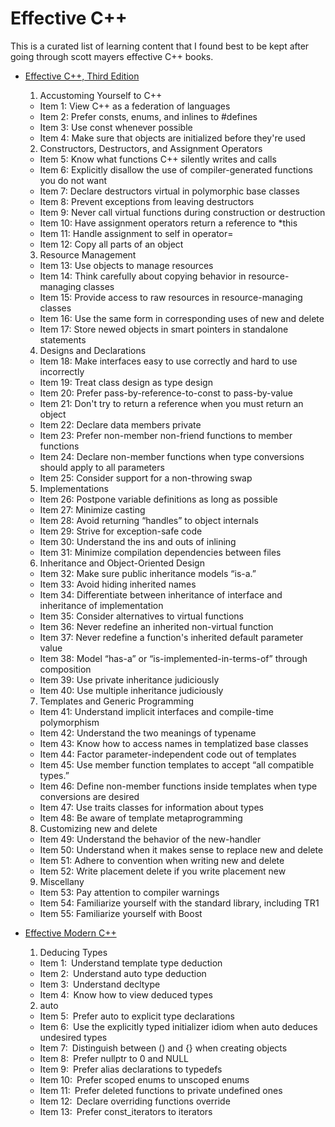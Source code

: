 # Effective C++

This is a curated list of learning content that I found best to be kept after going through scott mayers effective C++ books.
* [Effective C++, Third Edition](https://www.amazon.com/Effective-Specific-Improve-Programs-Designs/dp/0321334876) 

    1. Accustoming Yourself to C++
    * Item 1: View C++ as a federation of languages
    * Item 2: Prefer consts, enums, and inlines to #defines
    * Item 3: Use const whenever possible
    * Item 4: Make sure that objects are initialized before they're used
    2. Constructors, Destructors, and Assignment Operators
    * Item 5: Know what functions C++ silently writes and calls
    * Item 6: Explicitly disallow the use of compiler-generated functions you do not want
    * Item 7: Declare destructors virtual in polymorphic base classes
    * Item 8: Prevent exceptions from leaving destructors
    * Item 9: Never call virtual functions during construction or destruction
    * Item 10: Have assignment operators return a reference to *this
    * Item 11: Handle assignment to self in operator=
    * Item 12: Copy all parts of an object
    3. Resource Management
    * Item 13: Use objects to manage resources
    * Item 14: Think carefully about copying behavior in resource-managing classes
    * Item 15: Provide access to raw resources in resource-managing classes
    * Item 16: Use the same form in corresponding uses of new and delete
    * Item 17: Store newed objects in smart pointers in standalone statements
    4. Designs and Declarations
    * Item 18: Make interfaces easy to use correctly and hard to use incorrectly
    * Item 19: Treat class design as type design
    * Item 20: Prefer pass-by-reference-to-const to pass-by-value
    * Item 21: Don't try to return a reference when you must return an object
    * Item 22: Declare data members private
    * Item 23: Prefer non-member non-friend functions to member functions
    * Item 24: Declare non-member functions when type conversions should apply to all parameters
    * Item 25: Consider support for a non-throwing swap
    5. Implementations
    * Item 26: Postpone variable definitions as long as possible
    * Item 27: Minimize casting
    * Item 28: Avoid returning “handles” to object internals
    * Item 29: Strive for exception-safe code
    * Item 30: Understand the ins and outs of inlining
    * Item 31: Minimize compilation dependencies between files
    6. Inheritance and Object-Oriented Design
    * Item 32: Make sure public inheritance models “is-a.”
    * Item 33: Avoid hiding inherited names
    * Item 34: Differentiate between inheritance of interface and inheritance of implementation
    * Item 35: Consider alternatives to virtual functions
    * Item 36: Never redefine an inherited non-virtual function
    * Item 37: Never redefine a function's inherited default parameter value
    * Item 38: Model “has-a” or “is-implemented-in-terms-of” through composition
    * Item 39: Use private inheritance judiciously
    * Item 40: Use multiple inheritance judiciously
    7. Templates and Generic Programming
    * Item 41: Understand implicit interfaces and compile-time polymorphism
    * Item 42: Understand the two meanings of typename
    * Item 43: Know how to access names in templatized base classes
    * Item 44: Factor parameter-independent code out of templates
    * Item 45: Use member function templates to accept “all compatible types.”
    * Item 46: Define non-member functions inside templates when type conversions are desired
    * Item 47: Use traits classes for information about types
    * Item 48: Be aware of template metaprogramming
    8. Customizing new and delete
    * Item 49: Understand the behavior of the new-handler
    * Item 50: Understand when it makes sense to replace new and delete
    * Item 51: Adhere to convention when writing new and delete
    * Item 52: Write placement delete if you write placement new
    9. Miscellany
    * Item 53: Pay attention to compiler warnings
    * Item 54: Familiarize yourself with the standard library, including TR1
    * Item 55: Familiarize yourself with Boost

* [Effective Modern C++](https://www.amazon.com/Effective-Modern-Specific-Ways-Improve-ebook/dp/B00PGCMGDQ)
    
    1. Deducing Types
    * Item 1: Understand template type deduction
    * Item 2: Understand auto type deduction
    * Item 3: Understand decltype
    * Item 4: Know how to view deduced types
    2. auto
    * Item 5: Prefer auto to explicit type declarations
    * Item 6: Use the explicitly typed initializer idiom when auto deduces undesired types
    * Item 7: Distinguish between () and {} when creating objects
    * Item 8: Prefer nullptr to 0 and NULL
    * Item 9: Prefer alias declarations to typedefs
    * Item 10: Prefer scoped enums to unscoped enums
    * Item 11: Prefer deleted functions to private undefined ones
    * Item 12: Declare overriding functions override
    * Item 13: Prefer const_iterators to iterators